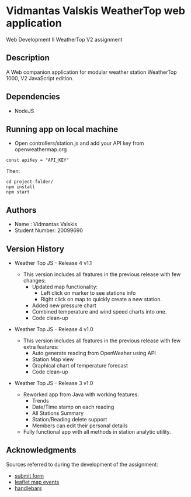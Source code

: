 # Vidmantas Valskis WeatherTop web application

Web Development II WeatherTop V2 assignment



## Description

A Web companion application for modular weather station WeatherTop 1000, V2 JavaScript edition.


## Dependencies

* NodeJS


## Running app on local machine

* Open controllers/station.js and add your API key from openweathermap.org 
```
const apiKey = "API_KEY"
```
Then:
```
cd project-folder/
npm install
npm start
```


## Authors

* Name : Vidmantas Valskis
* Student Number: 20099690


## Version History

* Weather Top JS - Release 4 v1.1
    * This version includes all features in the previous release with few changes:
        * Updated map functionality:
            * Left click on marker to see stations info
            * Right click on map to quickly create a new station.
        * Added new pressure chart
        * Combined temperature and wind speed charts into one.
        * Code clean-up
        
* Weather Top JS - Release 4 v1.0
    * This version includes all features in the previous release with few extra features:
        * Auto generate reading from OpenWeaher using API
        * Station Map view
        * Graphical chart of temperature forecast
        * Code clean-up

* Weather Top JS - Release 3 v1.0
    * Reworked app from Java with working features:
        * Trends
        * Date/Time stamp on each reading
        * All Stations Summary
        * Station/Reading delete support
        * Members can edit their personal details
    * Fully functional app with all methods in station analytic utility.


## Acknowledgments

Sources referred to during the development of the assignment:
* [submit form](https://stackoverflow.com/questions/133925/javascript-post-request-like-a-form-submit)
* [leaflet map events](https://leafletjs.com/reference.html#mouseevent)
* [handlebars](https://handlebarsjs.com/api-reference/)
